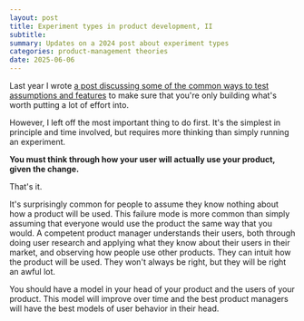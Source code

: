 ```yaml
---
layout: post
title: Experiment types in product development, II
subtitle:
summary: Updates on a 2024 post about experiment types
categories: product-management theories
date: 2025-06-06
---
```


Last year I wrote [a post discussing some of the common ways to test assumptions and features](/p/experiment-types-in-product-development/) to make sure that you're only building what's worth putting a lot of effort into.

However, I left off the most important thing to do first. It's the simplest in
principle and time involved, but requires more thinking than simply running an
experiment.

**You must think through how your user will actually use your product, given the
change.**

That's it.

It's surprisingly common for people to assume they know nothing about how a
product will be used. This failure mode is more common than simply assuming that
everyone would use the product the same way that you would. A competent product
manager understands their users, both through doing user research and applying
what they know about their users in their market, and observing how people use
other products. They can intuit how the product will be used. They won't always
be right, but they will be right an awful lot.

You should have a model in your head of your product and the users of your product. This model will improve over time and the best product managers will have the best models of user behavior in their head.
